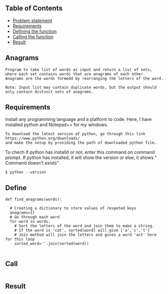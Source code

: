 ## Table of Contents

- [Problem statement](#Anagrams)
- [Requirements](#Requirements)
- [Defining the function](#Define)
- [Calling the function](#Call)
- [Result](#Result)

## Anagrams



```shell
Program to take list of words as input and return a list of sets, where each set contains words that are anagrams of each other.
Anagrams are the words formedd by rearranging the letters of the word.

Note: Input list may contain duplicate words, but the output should only contain distinct sets of anagrams.

```

## Requirements
Install any programming language and a platform to code. Here, I have installed python and Notepad++ for my windows.

```shell
To download the latest version of python, go through this link https://www.python.org/downloads/
and make the setup by providing the path of downloaded python file.
```
To chech if python has installd or not, enter this command on command prompt. If python has installed, it will show the version or else, it shows " Command doesn't exists"
``` shell
$ python --version
```
## Define

```shell
def find_anagrams(words):

  # Creating a dictionary to store values of respeted keys
  anagrams={}
  # Go through each word
  for word in words:
    # Sort the letters of the word and join them to make a string.
    # If the word is 'cat', sorted(word) will give ['a','c','t']
    # Join method will join the letters and gives a word 'act' here for this loop
    sorted_word=''.join(sorted(word))
    
  ```
  
## Call

``` shell

```

## Result

``` shell

```
